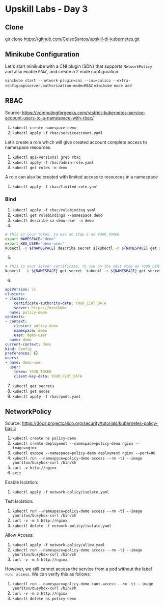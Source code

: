 # Upskill Labs - Day 3

## Clone

git clone https://github.com/CelsoSantos/upskill-dl-kubernetes.git

## Minikube Configuration

Let's start minikube with a CNI plugin (SDN) that supports `NetworkPolicy` and also enable `RBAC`, and create a 2 node configuration

`minikube start --network-plugin=cni --cni=calico --extra-config=apiserver.authorization-mode=RBAC`
`minikube node add`

## RBAC

Source: https://computingforgeeks.com/restrict-kubernetes-service-account-users-to-a-namespace-with-rbac/

1. `kubectl create namespace demo`
2. `kubectl apply -f rbac/serviceaccount.yaml`

Let’s create a role which will give created account complete access to namespace resources.
1. `kubectl api-versions| grep rbac`
2. `kubectl apply -f rbac/admin-role.yaml`
3. `kubectl get roles -n demo`

A role can also be created with limited access to resources in a namespace
1. `kubectl apply -f rbac/limited-role.yaml`

### Bind

1. `kubectl apply -f rbac/rolebinding.yaml`
2. `kubectl get rolebindings --namespace demo`
3. `kubectl describe sa demo-user -n demo`
4. 

```bash
# This is your token, to use on step 6 as YOUR_TOKEN
export NAMESPACE="demo"
export K8S_USER="demo-user"
kubectl -n ${NAMESPACE} describe secret $(kubectl -n ${NAMESPACE} get secret | (grep ${K8S_USER} || echo "$_") | awk '{print $1}') | grep token: | awk '{print $2}'\n
```

5. 

```bash
# This is your server certificate, to use on the next step as YOUR_CERT_DATA
kubectl  -n ${NAMESPACE} get secret `kubectl -n ${NAMESPACE} get secret | (grep ${K8S_USER} || echo "$_") | awk '{print $1}'` -o "jsonpath={.data['ca\.crt']}"
```

6. 

```yaml
apiVersion: v1
clusters:
- cluster:
    certificate-authority-data: YOUR_CERT_DATA
    server: https://minikube
  name: policy-demo
contexts:
- context:
    cluster: policy-demo
    namespace: demo
    user: demo-user
  name: demo
current-context: demo
kind: Config
preferences: {}
users:
- name: demo-user
  user:
    token: YOUR_TOKEN
    client-key-data: YOUR_CERT_DATA
```

7. `kubectl get secrets`
8. `kubectl get nodes`
9. `kubectl apply -f rbac/pods.yaml`

## NetworkPolicy

Source: https://docs.projectcalico.org/security/tutorials/kubernetes-policy-basic

1. `kubectl create ns policy-demo`
2. `kubectl create deployment --namespace=policy-demo nginx --image=nginx`
3. `kubectl expose --namespace=policy-demo deployment nginx --port=80`
4. `kubectl run --namespace=policy-demo access --rm -ti --image yauritux/busybox-curl /bin/sh`
5. `curl -v http://nginx`
6. `exit`

Enable Isolation:
1. `kubectl apply -f network-policy/isolate.yaml`

Test Isolation:
1. `kubectl run --namespace=policy-demo access --rm -ti --image yauritux/busybox-curl /bin/sh`
2. `curl -v -m 5 http://nginx`
3. `kubectl delete -f network-policy/isolate.yaml`

Allow Access:
1. `kubectl apply -f network-policy/allow.yaml`
2. `kubectl run --namespace=policy-demo access --rm -ti --image yauritux/busybox-curl /bin/sh`
3. `curl -v -m 5 http://nginx`

However, we still cannot access the service from a pod without the label `run: access`. We can verify this as follows:
1. `kubectl run --namespace=policy-demo cant-access --rm -ti --image yauritux/busybox-curl /bin/sh`
2. `curl -v -m 5 http://nginx`
3. `kubectl delete ns policy-demo`
